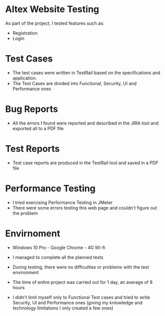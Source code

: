 # Altex Website Testing
As part of the project, I tested features such as:
- Registration
- Login

# Test Cases
- The test cases were written in TestRail based on the specifications and application.
- The Test Cases are divided into Functional, Security, UI and Performance ones

# Bug Reports
- All the errors I found were reported and described in the JIRA tool and exported all to a PDF file

# Test Reports
- Test case reports are produced in the TestRail tool and saved in a PDF file

# Performance Testing
- I tried exercising Performance Testing in JMeter
- There were some errors testing this web page and couldn't figure out the problem

# Envirnoment
- Windows 10 Pro - Google Chrome - 4G Wi-fi


- I managed to complete all the planned tests
- During testing, there were no difficulties or problems with the test environment
- The time of entire project was carried out for 1 day, an average of 8 hours 
- I didn't limit myself only to Functional Test cases and tried to write Security, UI and Performance ones (giving my knlowledge and technology limitations I only created a few ones)

